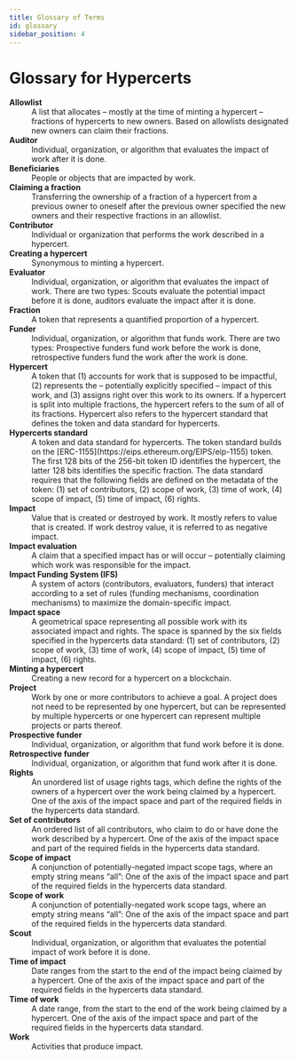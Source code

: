 ```yaml
---
title: Glossary of Terms
id: glossary
sidebar_position: 4
---
```


# Glossary for Hypercerts

<dl>
  <dt><strong>Allowlist</strong></dt>
  <dd>A list that allocates – mostly at the time of minting a hypercert – fractions of hypercerts to new owners. Based on allowlists designated new owners can claim their fractions. </dd>
  <dt><strong>Auditor</strong></dt>
  <dd>Individual, organization, or algorithm that evaluates the impact of work after it is done.</dd>
  <dt><strong>Beneficiaries</strong></dt>
  <dd>People or objects that are impacted by work.</dd>
  <dt><strong>Claiming a fraction</strong></dt>
  <dd>Transferring the ownership of a fraction of a hypercert from a previous owner to oneself after the previous owner specified the new owners and their respective fractions in an allowlist.</dd>
  <dt><strong>Contributor</strong></dt>
  <dd>Individual or organization that performs the work described in a hypercert.</dd>
  <dt><strong>Creating a hypercert</strong></dt>
  <dd>Synonymous to minting a hypercert.</dd>
  <dt><strong>Evaluator</strong></dt>
  <dd>Individual, organization, or algorithm that evaluates the impact of work. There are two types: Scouts evaluate the potential impact before it is done, auditors evaluate the impact after it is done.</dd>
  <dt><strong>Fraction</strong></dt>
  <dd>A token that represents a quantified proportion of a hypercert.</dd>
  <dt><strong>Funder</strong></dt>
  <dd>Individual, organization, or algorithm that funds work. There are two types: Prospective funders fund work before the work is done, retrospective funders fund the work after the work is done.</dd>
  <dt><strong>Hypercert</strong></dt>
  <dd>A token that (1) accounts for work that is supposed to be impactful, (2) represents the – potentially explicitly specified – impact of this work, and (3) assigns right over this work to its owners. If a hypercert is split into multiple fractions, the hypercert refers to the sum of all of its fractions. Hypercert also refers to the hypercert standard that defines the token and data standard for hypercerts.</dd>
  <dt><strong>Hypercerts standard</strong></dt>
  <dd>A token and data standard for hypercerts. The token standard builds on the [ERC-1155](https://eips.ethereum.org/EIPS/eip-1155) token. The first 128 bits of the 256-bit token ID identifies the hypercert, the latter 128 bits identifies the specific fraction. The data standard requires that the following fields are defined on the metadata of the token: (1) set of contributors, (2) scope of work, (3) time of work, (4) scope of impact, (5) time of impact, (6) rights.</dd>
  <dt><strong>Impact</strong></dt>
  <dd>Value that is created or destroyed by work. It mostly refers to value that is created. If work destroy value, it is referred to as negative impact.</dd>
  <dt><strong>Impact evaluation</strong></dt>
  <dd>A claim that a specified impact has or will occur – potentially claiming which work was responsible for the impact.</dd>
  <dt><strong>Impact Funding System (IFS)</strong></dt>
  <dd>A system of actors (contributors, evaluators, funders) that interact according to a set of rules (funding mechanisms, coordination mechanisms) to maximize the domain-specific impact.
  </dd>
  <dt><strong>Impact space</strong></dt>
  <dd>A geometrical space representing all possible work with its associated impact and rights. The space is spanned by the six fields specified in the hypercerts data standard: (1) set of contributors, (2) scope of work, (3) time of work, (4) scope of impact, (5) time of impact, (6) rights.</dd>
  <dt><strong>Minting a hypercert</strong></dt>
  <dd>Creating a new record for a hypercert on a blockchain.</dd>
  <dt><strong>Project</strong></dt>
  <dd>Work by one or more contributors to achieve a goal. A project does not need to be represented by one hypercert, but can be represented by multiple hypercerts or one hypercert can represent multiple projects or parts thereof.</dd>
  <dt><strong>Prospective funder</strong></dt>
  <dd>Individual, organization, or algorithm that fund work before it is done.</dd>
  <dt><strong>Retrospective funder</strong></dt>
  <dd>Individual, organization, or algorithm that fund work after it is done.</dd>
  <dt><strong>Rights</strong></dt>
  <dd>An unordered list of usage rights tags, which define the rights of the owners of a hypercert over the work being claimed by a hypercert. One of the axis of the impact space and part of the required fields in the hypercerts data standard.</dd>
  <dt><strong>Set of contributors</strong></dt>
  <dd>An ordered list of all contributors, who claim to do or have done the work described by a hypercert. One of the axis of the impact space and part of the required fields in the hypercerts data standard.</dd>
  <dt><strong>Scope of impact</strong></dt>
  <dd>A conjunction of potentially-negated impact scope tags, where an empty string means “all”:
  One of the axis of the impact space and part of the required fields in the hypercerts data standard.</dd>
  <dt><strong>Scope of work</strong></dt>
  <dd>A conjunction of potentially-negated work scope tags, where an empty string means “all”:
  One of the axis of the impact space and part of the required fields in the hypercerts data standard.</dd>
  <dt><strong>Scout</strong></dt>
  <dd>Individual, organization, or algorithm that evaluates the potential impact of work before it is done.</dd>
  <dt><strong>Time of impact</strong></dt>
  <dd>Date ranges from the start to the end of the impact being claimed by a hypercert. One of the axis of the impact space and part of the required fields in the hypercerts data standard.</dd>
  <dt><strong>Time of work</strong></dt>
  <dd>A date range, from the start to the end of the work being claimed by a hypercert. One of the axis of the impact space and part of the required fields in the hypercerts data standard.</dd>
  <dt><strong>Work</strong></dt>
  <dd>Activities that produce impact.</dd>
</dl>
